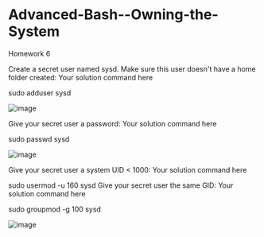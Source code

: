 # Advanced-Bash--Owning-the-System
Homework 6

Create a secret user named sysd. Make sure this user doesn't have a home folder created: Your solution command here

sudo adduser sysd

![image](https://github.com/user-attachments/assets/4ce727e9-e075-41a7-889d-845fee52295d)


Give your secret user a password: Your solution command here

sudo passwd sysd

![image](https://github.com/user-attachments/assets/c8484ac9-f552-4a31-943d-394f14889441)


Give your secret user a system UID < 1000: Your solution command here

sudo usermod -u 160 sysd
Give your secret user the same GID: Your solution command here

sudo groupmod -g 100 sysd

![image](https://github.com/user-attachments/assets/c81edddb-84a0-4721-92e6-6f8201d643fc)




